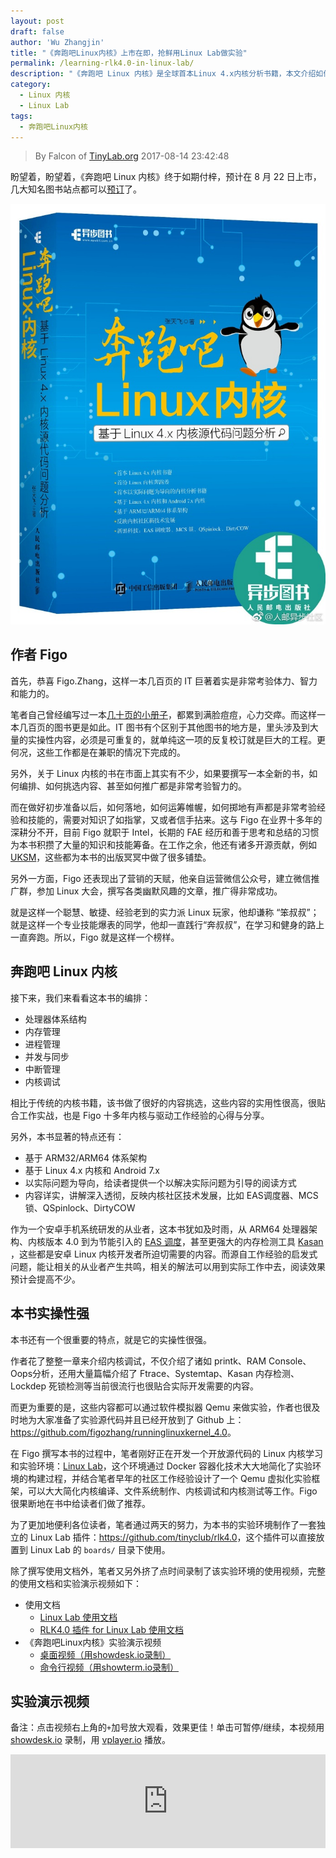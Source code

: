 ```yaml
---
layout: post
draft: false
author: 'Wu Zhangjin'
title: "《奔跑吧Linux内核》上市在即，抢鲜用Linux Lab做实验"
permalink: /learning-rlk4.0-in-linux-lab/
description: "《奔跑吧 Linux 内核》是全球首本Linux 4.x内核分析书籍，本文介绍如何通过Linux Lab来做书中的实验。"
category:
  - Linux 内核
  - Linux Lab
tags:
  - 奔跑吧Linux内核
---
```


> By Falcon of [TinyLab.org][1]
> 2017-08-14 23:42:48

盼望着，盼望着，《奔跑吧 Linux 内核》终于如期付梓，预计在 8 月 22 日上市，几大知名图书站点都可以[预订](http://www.epubit.com.cn/book/details/4835)了。

[![RLK4.0 Book](/wp-content/uploads/2017/08/rlk4.0.jpg)](http://www.epubit.com.cn/book/details/4835)

## 作者 Figo

首先，恭喜 Figo.Zhang，这样一本几百页的 IT 巨著着实是非常考验体力、智力和能力的。

笔者自己曾经编写过一本[几十页的小册子](http://www.packtpub.com/optimizing-embedded-systems-using-busybox/book)，都累到满脸痘痘，心力交瘁。而这样一本几百页的图书更是如此。IT 图书有个区别于其他图书的地方是，里头涉及到大量的实操性内容，必须是可重复的，就单纯这一项的反复校订就是巨大的工程。更何况，这些工作都是在兼职的情况下完成的。

另外，关于 Linux 内核的书在市面上其实有不少，如果要撰写一本全新的书，如何编排、如何挑选内容、甚至如何推广都是非常考验智力的。

而在做好初步准备以后，如何落地，如何运筹帷幄，如何掷地有声都是非常考验经验和技能的，需要对知识了如指掌，又或者信手拈来。这与 Figo 在业界十多年的深耕分不开，目前 Figo 就职于 Intel，长期的 FAE 经历和善于思考和总结的习惯为本书积攒了大量的知识和技能筹备。在工作之余，他还有诸多开源贡献，例如 [UKSM](http://kerneldedup.org/projects/uksm/)，这些都为本书的出版冥冥中做了很多铺垫。

另外一方面，Figo 还表现出了营销的天赋，他亲自运营微信公众号，建立微信推广群，参加 Linux 大会，撰写各类幽默风趣的文章，推广得非常成功。

就是这样一个聪慧、敏捷、经验老到的实力派 Linux 玩家，他却谦称 “笨叔叔”；就是这样一个专业技能爆表的同学，他却一直践行“奔叔叔”，在学习和健身的路上一直奔跑。所以，Figo 就是这样一个榜样。

## 奔跑吧 Linux 内核

接下来，我们来看看这本书的编排：

* 处理器体系结构
* 内存管理
* 进程管理
* 并发与同步
* 中断管理
* 内核调试

相比于传统的内核书籍，该书做了很好的内容挑选，这些内容的实用性很高，很贴合工作实战，也是 Figo 十多年内核与驱动工作经验的心得与分享。

另外，本书显著的特点还有：

* 基于 ARM32/ARM64 体系架构
* 基于 Linux 4.x 内核和 Android 7.x
* 以实际问题为导向，给读者提供一个以解决实际问题为引导的阅读方式
* 内容详实，讲解深入透彻，反映内核社区技术发展，比如 EAS调度器、MCS锁、QSpinlock、DirtyCOW

作为一个安卓手机系统研发的从业者，这本书犹如及时雨，从 ARM64 处理器架构、内核版本 4.0 到为节能引入的 [EAS 调度](http://www.linaro.org/blog/core-dump/energy-aware-scheduling-eas-project/)，甚至更强大的内存检测工具 [Kasan](https://www.ibm.com/developerworks/cn/linux/1608_tengr_kasan/index.html) ，这些都是安卓 Linux 内核开发者所迫切需要的内容。而源自工作经验的启发式问题，能让相关的从业者产生共鸣，相关的解法可以用到实际工作中去，阅读效果预计会提高不少。

## 本书实操性强

本书还有一个很重要的特点，就是它的实操性很强。

作者花了整整一章来介绍内核调试，不仅介绍了诸如 printk、RAM Console、Oops分析，还用大量篇幅介绍了 Ftrace、Systemtap、Kasan 内存检测、Lockdep 死锁检测等当前很流行也很贴合实际开发需要的内容。

而更为重要的是，这些内容都可以通过软件模拟器 Qemu 来做实验，作者也很及时地为大家准备了实验源代码并且已经开放到了 Github 上：<https://github.com/figozhang/runninglinuxkernel_4.0>。

在 Figo 撰写本书的过程中，笔者刚好正在开发一个开放源代码的 Linux 内核学习和实验环境：[Linux Lab](http://tinylab.org/linux-lab)，这个环境通过 Docker 容器化技术大大地简化了实验环境的构建过程，并结合笔者早年的社区工作经验设计了一个 Qemu 虚拟化实验框架，可以大大简化内核编译、文件系统制作、内核调试和内核测试等工作。Figo 很果断地在书中给读者们做了推荐。

为了更加地便利各位读者，笔者通过两天的努力，为本书的实验环境制作了一套独立的 Linux Lab 插件：<https://github.com/tinyclub/rlk4.0>，这个插件可以直接放置到 Linux Lab 的 `boards/` 目录下使用。

除了撰写使用文档外，笔者又另外挤了点时间录制了该实验环境的使用视频，完整的使用文档和实验演示视频如下：

* 使用文档
    * [Linux Lab 使用文档](http://tinylab.org/linux-lab)
    * [RLK4.0 插件 for Linux Lab 使用文档](https://github.com/tinyclub/rlk4.0)
* 《奔跑吧Linux内核》实验演示视频
    * [桌面视频（用showdesk.io录制）](http://showdesk.io/2017-08-20-15-15-09-using-rlk4.0-in-linux-lab-00-15-58/)
    * [命令行视频（用showterm.io录制）](http://showterm.io/e786d08e0ea0964f3efb1)

## 实验演示视频

备注：点击视频右上角的`+`加号放大观看，效果更佳！单击可暂停/继续，本视频用 [showdesk.io](http://showdesk.io) 录制，用 [vplayer.io](http://vplayer.io) 播放。

<iframe src="http://showdesk.io/71ebfa3a31094daf1cc4b2ff5f2ea0f1/?f=1" width="100%" marginheight="0" marginwidth="0" frameborder="0" scrolling="no" border="0" allowfullscreen></iframe>

[1]: http://tinylab.org
